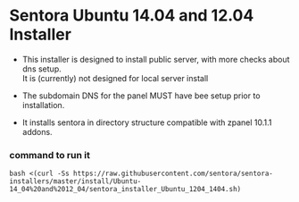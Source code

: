 Sentora Ubuntu 14.04 and 12.04 Installer
========================================

- This installer is designed to install public server, with more checks about dns setup.  
  It is (currently) not designed for local server install

- The subdomain DNS for the panel MUST have bee setup prior to installation.

- It installs sentora in directory structure compatible with zpanel 10.1.1 addons.

### command to run it ###

```bash <(curl -Ss https://raw.githubusercontent.com/sentora/sentora-installers/master/install/Ubuntu-14_04%20and%2012_04/sentora_installer_Ubuntu_1204_1404.sh)```
